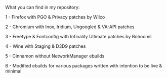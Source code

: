 What you can find in my repository:

1 - Firefox with PGO & Privacy patches by Wilco

2 - Chromium with Inox, Iridium, Ungoogled & VA-API patches

3 - Freetype & Fontconfig with Infinality Ultimate patches by Bohoomil

4 - Wine with Staging & D3D9 patches

5 - Cinnamon without NetworkManager ebuilds

6 - Modified ebuilds for various packages written with intention to be live & minimal
